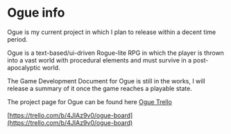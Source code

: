 # Ogue info

Ogue is my current project in which I plan to release within a decent time period.

Ogue is a text-based/ui-driven Rogue-lite RPG in which the player is thrown into a vast world with procedural elements and must survive in a post-apocalyptic world.

The Game Development Document for Ogue is still in the works, I will release a summary of it once the game reaches a playable state.

The project page for Ogue can be found here
[Ogue Trello](https://trello.com/b/4JIAz9v0/ogue-board)

[https://trello.com/b/4JIAz9v0/ogue-board](https://trello.com/b/4JIAz9v0/ogue-board)
